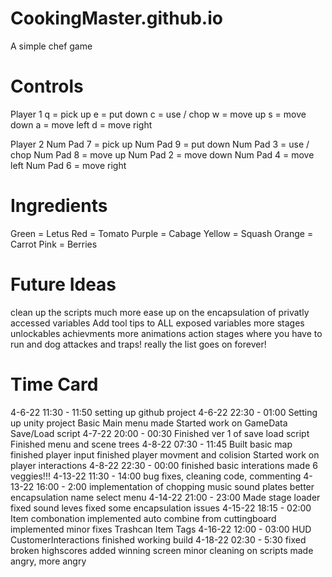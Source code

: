# CookingMaster.github.io
A simple chef game

Controls
=====================
Player 1
q = pick up
e = put down
c = use / chop
w = move up
s = move down
a = move left
d = move right

Player 2
Num Pad 7 = pick up
Num Pad 9 = put down
Num Pad 3 = use / chop
Num Pad 8 = move up
Num Pad 2 = move down
Num Pad 4 = move left
Num Pad 6 = move right

Ingredients
=====================
Green = Letus
Red = Tomato
Purple = Cabage
Yellow = Squash
Orange = Carrot
Pink = Berries

Future Ideas
=====================
clean up the scripts much more
ease up on the encapsulation of privatly accessed variables
Add tool tips to ALL exposed variables
more stages
unlockables
achievments
more animations
action stages where you have to run and dog attackes and traps!
really the list goes on forever!

Time Card
=====================
4-6-22 11:30 - 11:50
	setting up github project
4-6-22 22:30 - 01:00
	Setting up unity project
	Basic Main menu made
	Started work on GameData Save/Load script
4-7-22 20:00 - 00:30
	Finished ver 1 of save load script
	Finished menu and scene trees
4-8-22 07:30 - 11:45
	Built basic map
	finished player input
	finished player movment and colision
	Started work on player interactions
4-8-22 22:30 - 00:00
	finished basic interations
	made 6 veggies!!!
4-13-22 11:30 - 14:00
	bug fixes, cleaning code, commenting
4-13-22 16:00 - 2:00
	implementation of chopping
	music
	sound
	plates
	better encapsulation
	name select menu
4-14-22 21:00 - 23:00
	Made stage loader
	fixed sound leves
	fixed some encapsulation issues
4-15-22 18:15 - 02:00
	Item combonation implemented
	auto combine from cuttingboard implemented
	minor fixes
	Trashcan
	Item Tags
4-16-22 12:00 - 03:00
	HUD
	CustomerInteractions
	finished working build
4-18-22 02:30 - 5:30
	fixed broken highscores
	added winning screen
	minor cleaning on scripts
        made angry, more angry
